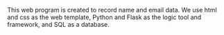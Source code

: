 This web program is created to record name and email data. We use html and css as the web template, Python and Flask as the logic tool and framework, and SQL as a database.
